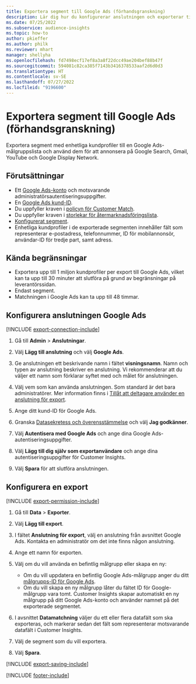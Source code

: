 ```yaml
---
title: Exportera segment till Google Ads (förhandsgranskning)
description: Lär dig hur du konfigurerar anslutningen och exporterar till Google Ads.
ms.date: 07/25/2022
ms.subservice: audience-insights
ms.topic: how-to
author: pkieffer
ms.author: philk
ms.reviewer: mhart
manager: shellyha
ms.openlocfilehash: fd7498ecf17ef8a3a8f22dcc49ae204bef88b47f
ms.sourcegitcommit: 594081c82ca385f7143b3416378533aaf2d6d0d3
ms.translationtype: HT
ms.contentlocale: sv-SE
ms.lasthandoff: 07/27/2022
ms.locfileid: "9196600"
---
```

# <a name="export-segments-to-google-ads-preview"></a>Exportera segment till Google Ads (förhandsgranskning)

Exportera segment med enhetliga kundprofiler till en Google Ads-målgruppslista och använd dem för att annonsera på Google Search, Gmail, YouTube och Google Display Network.

## <a name="prerequisites"></a>Förutsättningar

- Ett [Google Ads-konto](https://ads.google.com/) och motsvarande administratörsautentiseringsuppgifter.
- En [Google Ads kund-ID](https://support.google.com/google-ads/answer/1704344).
- Du uppfyller kraven i [policyn för Customer Match](https://support.google.com/adspolicy/answer/6299717).
- Du uppfyller kraven i [storlekar för återmarknadsföringslista](https://support.google.com/google-ads/answer/7558048).
- [Konfigurerat segment](segments.md).
- Enhetliga kundprofiler i de exporterade segmenten innehåller fält som representerar e-postadress, telefonnummer, ID för mobilannonsör, användar-ID för tredje part, samt adress.

## <a name="known-limitations"></a>Kända begränsningar

- Exportera upp till 1 miljon kundprofiler per export till Google Ads, vilket kan ta upp till 30 minuter att slutföra på grund av begränsningar på leverantörssidan.
- Endast segment.
- Matchningen i Google Ads kan ta upp till 48 timmar.

## <a name="set-up-connection-to-google-ads"></a>Konfigurera anslutningen Google Ads

[!INCLUDE [export-connection-include](includes/export-connection-admn.md)]

1. Gå till **Admin** > **Anslutningar**.

1. Välj **Lägg till anslutning** och välj **Google Ads**.

1. Ge anslutningen ett beskrivande namn i fältet **visningsnamn**. Namn och typen av anslutning beskriver en anslutning. Vi rekommenderar att du väljer ett namn som förklarar syftet med och målet för anslutningen.

1. Välj vem som kan använda anslutningen. Som standard är det bara administratörer. Mer information finns i [Tillåt att deltagare använder en anslutning för export](connections.md#allow-contributors-to-use-a-connection-for-exports).

1. Ange ditt kund-ID för Google Ads.

1. Granska [Datasekretess och överensstämmelse](connections.md#data-privacy-and-compliance) och välj **Jag godkänner**.

1. Välj **Autentisera med Google Ads** och ange dina Google Ads-autentiseringsuppgifter.

1. Välj **Lägg till dig själv som exportanvändare** och ange dina autentiseringsuppgifter för Customer Insights.

1. Välj **Spara** för att slutföra anslutningen.

## <a name="configure-an-export"></a>Konfigurera en export

[!INCLUDE [export-permission-include](includes/export-permission.md)]

1. Gå till **Data** > **Exporter**.

1. Välj **Lägg till export**.

1. I fältet **Anslutning för export**, välj en anslutning från avsnittet Google Ads. Kontakta en administratör om det inte finns någon anslutning.

1. Ange ett namn för exporten.

1. Välj om du vill använda en befintlig målgrupp eller skapa en ny:
   - Om du vill uppdatera en befintlig Google Ads-målgrupp anger du ditt [målgrupps-ID för Google Ads](https://support.google.com/google-ads/answer/7558048?hl=en#:~:text=Audience%20lists%20is%20a%20section,Display%20Network%20through%20remarketing%20campaigns).
   - Om du vill skapa en ny målgrupp låter du fältet ID för Google-målgrupp vara tomt. Customer Insights skapar automatiskt en ny målgrupp på ditt Google Ads-konto och använder namnet på det exporterade segmentet.

1. I avsnittet **Datamatchning** väljer du ett eller flera datafält som ska exporteras, och markerar sedan det fält som representerar motsvarande datafält i Customer Insights.

1. Välj de segment som du vill exportera.

1. Välj **Spara**.

[!INCLUDE [export-saving-include](includes/export-saving.md)]

[!INCLUDE [footer-include](includes/footer-banner.md)]
